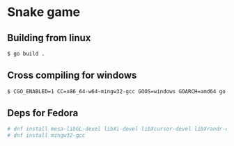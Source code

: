 # Snake game

## Building from linux
```bash
$ go build .
```

## Cross compiling for windows 
```bash
$ CGO_ENABLED=1 CC=x86_64-w64-mingw32-gcc GOOS=windows GOARCH=amd64 go build -ldflags "-s -w" .
```

## Deps for Fedora

```bash
# dnf install mesa-libGL-devel libXi-devel libXcursor-devel libXrandr-devel libXinerama-devel wayland-devel libxkbcommon-devel
# dnf install mingw32-gcc
```

